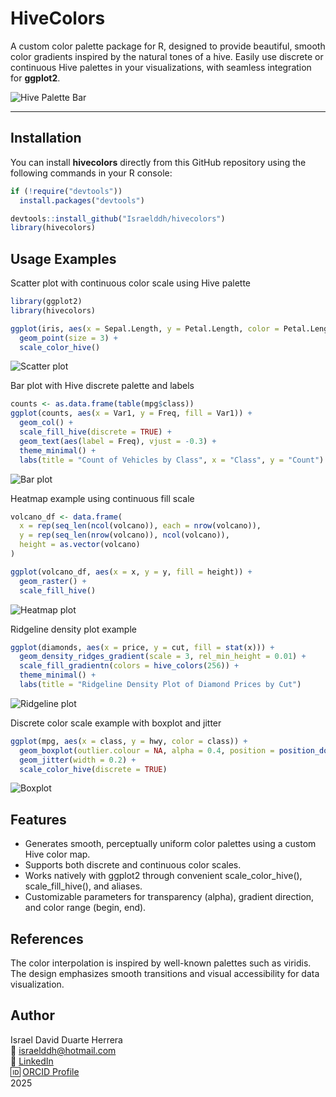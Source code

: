 # HiveColors

A custom color palette package for R, designed to provide beautiful, smooth color gradients inspired by the natural tones of a hive. Easily use discrete or continuous Hive palettes in your visualizations, with seamless integration for **ggplot2**.

![Hive Palette Bar](/figures/hive_palette_bar.png)

---

## Installation

You can install **hivecolors** directly from this GitHub repository using the following commands in your R console:

```r
if (!require("devtools")) 
  install.packages("devtools")

devtools::install_github("Israelddh/hivecolors")
library(hivecolors)
```

## Usage Examples

Scatter plot with continuous color scale using Hive palette

```r
library(ggplot2)
library(hivecolors)

ggplot(iris, aes(x = Sepal.Length, y = Petal.Length, color = Petal.Length)) +
  geom_point(size = 3) +
  scale_color_hive()
```
![Scatter plot](/figures/Scatter.png)

Bar plot with Hive discrete palette and labels

```r
counts <- as.data.frame(table(mpg$class))
ggplot(counts, aes(x = Var1, y = Freq, fill = Var1)) +
  geom_col() +
  scale_fill_hive(discrete = TRUE) +
  geom_text(aes(label = Freq), vjust = -0.3) +
  theme_minimal() +
  labs(title = "Count of Vehicles by Class", x = "Class", y = "Count")
```
![Bar plot](/figures/Barplot.png)

Heatmap example using continuous fill scale

```r
volcano_df <- data.frame(
  x = rep(seq_len(ncol(volcano)), each = nrow(volcano)),
  y = rep(seq_len(nrow(volcano)), ncol(volcano)),
  height = as.vector(volcano)
)

ggplot(volcano_df, aes(x = x, y = y, fill = height)) +
  geom_raster() +
  scale_fill_hive()
```
![Heatmap plot](/figures/Heatmap.png)

Ridgeline density plot example

```r
ggplot(diamonds, aes(x = price, y = cut, fill = stat(x))) +
  geom_density_ridges_gradient(scale = 3, rel_min_height = 0.01) +
  scale_fill_gradientn(colors = hive_colors(256)) +
  theme_minimal() +
  labs(title = "Ridgeline Density Plot of Diamond Prices by Cut")

```
![Ridgeline plot](/figures/Ridgeline.png)

Discrete color scale example with boxplot and jitter

```r
ggplot(mpg, aes(x = class, y = hwy, color = class)) +
  geom_boxplot(outlier.colour = NA, alpha = 0.4, position = position_dodge(width = 0.8)) +
  geom_jitter(width = 0.2) +
  scale_color_hive(discrete = TRUE)
```
![Boxplot](/figures/Boxplot.png)

## Features
- Generates smooth, perceptually uniform color palettes using a custom Hive color map.
- Supports both discrete and continuous color scales.
- Works natively with ggplot2 through convenient scale_color_hive(), scale_fill_hive(), and aliases.
- Customizable parameters for transparency (alpha), gradient direction, and color range (begin, end).

## References
The color interpolation is inspired by well-known palettes such as viridis. The design emphasizes smooth transitions and visual accessibility for data visualization.

## Author
Israel David Duarte Herrera  
📧 [israelddh@hotmail.com](mailto:israelddh@hotmail.com)  
🔗 [LinkedIn](https://www.linkedin.com/in/israel-duarte/)  
🆔 [ORCID Profile](https://orcid.org/0000-0001-5427-6019)  
2025  


